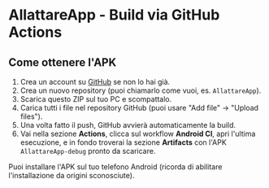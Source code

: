 # AllattareApp - Build via GitHub Actions

## Come ottenere l'APK
1. Crea un account su [GitHub](https://github.com) se non lo hai già.
2. Crea un nuovo repository (puoi chiamarlo come vuoi, es. `AllattareApp`).
3. Scarica questo ZIP sul tuo PC e scompattalo.
4. Carica tutti i file nel repository GitHub (puoi usare "Add file" → "Upload files").
5. Una volta fatto il push, GitHub avvierà automaticamente la build.
6. Vai nella sezione **Actions**, clicca sul workflow **Android CI**, apri l'ultima esecuzione, e in fondo troverai la sezione **Artifacts** con l'APK `AllattareApp-debug` pronto da scaricare.

Puoi installare l'APK sul tuo telefono Android (ricorda di abilitare l'installazione da origini sconosciute).
